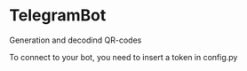 # TelegramBot
Generation and decodind QR-codes

To connect to your bot, you need to insert a token in config.py

